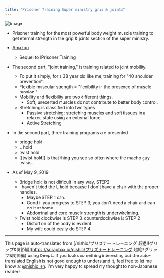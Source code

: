 ```yaml
---
title: "Prisoner Training Super ministry grip & joints"
---
```


![image](https://gyazo.com/1c0e813c6a26172c1bc15f7d2fdb83b9/thumb/1000)
- Prisoner training for the most powerful body weight muscle training to get eternal strength in the grip & joints section of the super ministry.
- [Amazon](https://amzn.to/2JnpMwB)

    - Sequel to [Prisoner Training
- The second part, "joint training," is training related to joint mobility.
    - To put it simply, for a 38 year old like me, training for "40 shoulder prevention".
    - Flexible muscular strength = "flexibility in the presence of muscle tension."
    - Mobility and flexibility are two different things.
        - Soft, unexerted muscles do not contribute to better body control.
    - Stretching is classified into two types
        - Passive stretching: stretching muscles and soft tissues in a relaxed state using an external force.
        - Active Stretching

- In the second part, three training programs are presented
    - bridge hold
    - L hold
    - twist hold
    - [[twist hold]] is that thing you see so often where the macho guy twists.
- As of May 9, 2019
    - Bridge hold is not difficult in any way, STEP2
    - I haven't tried the L hold because I don't have a chair with the proper handles.
        - Maybe STEP 1 can.
        - Good if you progress to STEP 3, you don't need a chair and can do it at home.
        - Abdominal and core muscle strength is underwhelming.
    - Twist hold clockwise is STEP 3, counterclockwise is STEP 2
        - Distortion of the body is evident.
        - My wife could easily do STEP 4.

---
This page is auto-translated from [/nishio/プリズナートレーニング 超絶‼グリップ&関節編](https://scrapbox.io/nishio/プリズナートレーニング 超絶‼グリップ&関節編) using DeepL. If you looks something interesting but the auto-translated English is not good enough to understand it, feel free to let me know at [@nishio_en](https://twitter.com/nishio_en). I'm very happy to spread my thought to non-Japanese readers.